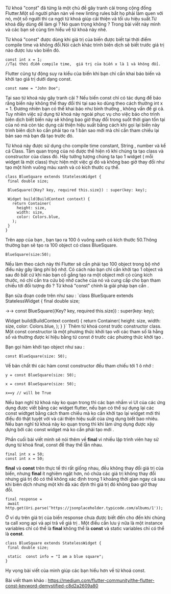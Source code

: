 Từ khoá "const" đã từng là một chủ đề gây tranh cãi trong cộng đồng Flutter.Một số người phàn nàn về  new linting rules bắt họ phải làm quen với nó, một số người thì ca ngợi từ khoá giúp cải thiện và tối ưu hiệu suất.Từ khoá đấy dùng để làm gì ? Nó quan trọng không ? Trong bài viết này mình  và các bạn sẽ cùng tìm hiểu về từ khoá này nhé.

Từ khoá "const" được dùng khi giá trị của biến được biết tại thời điểm compile time và không đổi.Nói cách khác trình biên dịch sẽ biết trước giá trị nào được lưu vào biến đó.
```
const int x = 1;
//Tại thời điểm compile time,  giá trị của biến x là 1 và không đổi.
```

Flutter cũng tự động suy ra kiểu của biến khi bạn chỉ cần khai báo biến và khởi tạo giá trị dưới dạng const.
```
const name = "John Doe";
```

Tại sao từ khoá này gây tranh cãi ? Nếu biến const chỉ có tác dụng để báo rằng biến này không thể thay đổi thì tại sao ko dùng theo cách thường int x = 1.
Đương nhiên bạn có thể khai báo như  bình thường , không vấn đề gì cả. Tuy nhiên việc sử dụng từ khoá này ngoài phục vụ cho việc báo cho trình biên dịch biết biến này sẽ không bao giờ thay đổi trong suốt thời gian tồn tại của  nó mà  còn tác dụng cải thiện hiệu suất bắng cách khi gọi lại biến này trình biên dịch ko cần phải tạo ra 1 bản sao mới mà chỉ cần tham chiếu lại bản sao mà bạn đã tạo trước đó.

Từ khoá này được sử dụng cho compile time  constant, String , number và kể cả Class.
Tầm quan trọng của nó được thể hiện rõ khi chúng ta tạo class và constructor của class đó. Hãy tưởng tượng chúng ta tạo 1 widget ( mỗi widget là một class) thực hiện một việc gì đó và không bao giờ thay đổi như tạo một hình vuông màu xanh và có kích thước cụ thể.
```
class BlueSquare extends StatelessWidget {
 final double size;

 BlueSquare({Key? key, required this.size}) : super(key: key);

 Widget build(BuildContext context) {
   return Container(
     height: size,
     width: size,
     color: Colors.blue,
   );
 }
}
```
Trên app của bạn , bạn tạo ra 100 ô vuông xanh có kích thước 50.Thông thường bạn sẽ tạo ra 100 object  có class BlueSquare.
```
BlueSquare(size:50);
```
Nếu làm theo cách này thì Flutter sẽ cần phải tạo 100 object trong bộ nhớ điều này gây lãng phí bộ nhớ. Có cách nào bạn chỉ cần khởi tạo 1 object và sau đó bất cứ khi nào bạn cố gắng tạo ra một object mới có cùng kích thước, nó chỉ cần tra cứu bộ nhớ cache của nó và cung cấp cho bạn  tham chiếu tới đối tượng đó ? Từ khoá "const" chính là giải pháp bạn cần . 

 Bạn sửa đoạn code trên như sau : 
 `class BlueSquare extends StatelessWidget {
 final double size;

 →→ const BlueSquare({Key? key, required this.size}) : super(key: key);

 Widget build(BuildContext context) {
   return Container(
     height: size,
     width: size,
     color: Colors.blue,
   );
 }
}`
Thêm từ khoá const trước constructor class. Một const constructor là một phương thức khởi tạo với các tham số là hằng số và thường được kí hiệu bằng từ const ở trước các phương thức khởi tạo .

Bạn gọi hàm khởi tạo object như sau : 
```
const BlueSquare(size: 50);
```
Về bản chất thì các hàm  const constructor đều tham chiếu tới 1 ô nhớ : 
```
y = const BlueSquare(size: 50);

x = const BlueSquare(size: 50);

x==y // will be True
```

Nếu bạn nghĩ từ khoá này ko quạn trong  thì các bạn nhầm vì UI của các ứng dụng được viết bằng các widget flutter, nếu bạn có thể sự dụng lại các const widtget bằng cách tham chiếu mà ko cần khởi tạo lại widget mới thì điều đó thật tuyệt vời và cải thiện hiệu suất của ứng dụng biết bao nhiêu.
Nếu bạn nghĩ từ khoá này ko quạn trong thì khi làm ứng dụng  được xậy dựng  bới  các const widget mà ko cần phải tạo mới .

Phần cuối bài viết mình sẽ nói thêm về **final** vì  nhiều lập trình viên hay sử dụng từ khoá final, const để thay thế lẫn nhau.

```
final int x = 50;
const int x = 50;
```
**final** và **const** trên thực tế thì rất giống nhau, đều không thay đổi giá trị của biến, nhưng **final** ít nghiêm ngặt hơn, nó chứa các giá trị không thay đổi nhưng giá trị đó có thể không xác định trong 1 khoảng thời gian ngay cả sau khi biên dịch nhưng một khi đã xác định thì giá trị đó không bao giờ thay đổi.

```
final response =
 await http.get(Uri.parse(‘https://jsonplaceholder.typicode.com/albums/1'));
```

Ở ví dụ trên giá trị của  biến response chưa được biết đến cho đến khi chúng ta call xong api  và api trả về giá trị .
Một điều cần lưu ý nữa là một  instance variables chỉ có thể là **final** không thể là **const** và static variables chỉ có thể là **const**.

```
class BlueSquare extends StatelessWidget {
 final double size;

 static  const info = "I am a blue square";
}
```
 Hy vọng bài viết của mình giúp các bạn hiểu hơn về từ khoá const.
 
 Bài viết tham khảo : 
 https://medium.com/flutter-community/the-flutter-const-keyword-demystified-c8d2a2609a80